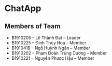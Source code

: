 # ChatApp

## Members of Team

- B1910205 – Lê Thành Đạt – Leader
- B1910225 – Đinh Thùy Hoa – Member
- B1910416 – Ngô Huỳnh Ngân – Member
- B1910202 – Phạm Đoàn Trùng Dương – Member
- B1910221 – Nguyễn Phươc Hậu – Member
